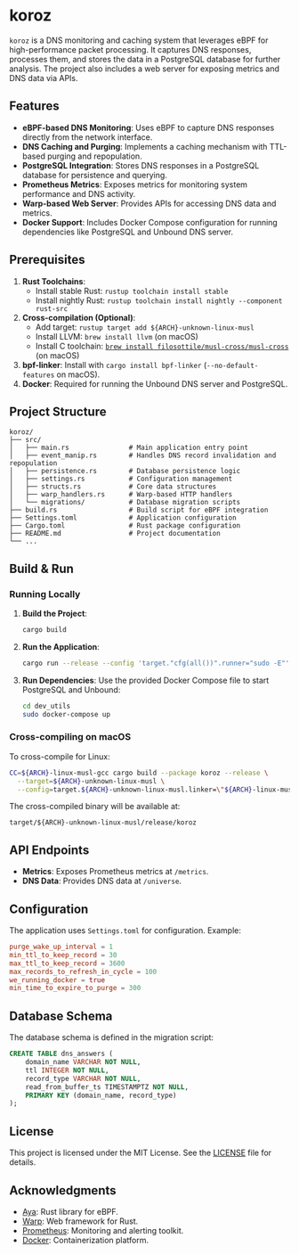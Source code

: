 # koroz

`koroz` is a DNS monitoring and caching system that leverages eBPF for high-performance packet processing. It captures DNS responses, processes them, and stores the data in a PostgreSQL database for further analysis. The project also includes a web server for exposing metrics and DNS data via APIs.

## Features

- **eBPF-based DNS Monitoring**: Uses eBPF to capture DNS responses directly from the network interface.
- **DNS Caching and Purging**: Implements a caching mechanism with TTL-based purging and repopulation.
- **PostgreSQL Integration**: Stores DNS responses in a PostgreSQL database for persistence and querying.
- **Prometheus Metrics**: Exposes metrics for monitoring system performance and DNS activity.
- **Warp-based Web Server**: Provides APIs for accessing DNS data and metrics.
- **Docker Support**: Includes Docker Compose configuration for running dependencies like PostgreSQL and Unbound DNS server.

## Prerequisites

1. **Rust Toolchains**:
   - Install stable Rust: `rustup toolchain install stable`
   - Install nightly Rust: `rustup toolchain install nightly --component rust-src`
2. **Cross-compilation (Optional)**:
   - Add target: `rustup target add ${ARCH}-unknown-linux-musl`
   - Install LLVM: `brew install llvm` (on macOS)
   - Install C toolchain: [`brew install filosottile/musl-cross/musl-cross`](https://github.com/FiloSottile/homebrew-musl-cross) (on macOS)
3. **bpf-linker**: Install with `cargo install bpf-linker` (`--no-default-features` on macOS).
4. **Docker**: Required for running the Unbound DNS server and PostgreSQL.

## Project Structure

```
koroz/
├── src/
│   ├── main.rs               # Main application entry point
│   ├── event_manip.rs        # Handles DNS record invalidation and repopulation
│   ├── persistence.rs        # Database persistence logic
│   ├── settings.rs           # Configuration management
│   ├── structs.rs            # Core data structures
│   ├── warp_handlers.rs      # Warp-based HTTP handlers
│   └── migrations/           # Database migration scripts
├── build.rs                  # Build script for eBPF integration
├── Settings.toml             # Application configuration
├── Cargo.toml                # Rust package configuration
├── README.md                 # Project documentation
└── ...
```

## Build & Run

### Running Locally

1. **Build the Project**:
   ```sh
   cargo build
   ```

2. **Run the Application**:
   ```sh
   cargo run --release --config 'target."cfg(all())".runner="sudo -E"'
   ```

3. **Run Dependencies**:
   Use the provided Docker Compose file to start PostgreSQL and Unbound:
   ```sh
   cd dev_utils
   sudo docker-compose up
   ```

### Cross-compiling on macOS

To cross-compile for Linux:
```sh
CC=${ARCH}-linux-musl-gcc cargo build --package koroz --release \
  --target=${ARCH}-unknown-linux-musl \
  --config=target.${ARCH}-unknown-linux-musl.linker=\"${ARCH}-linux-musl-gcc\"
```

The cross-compiled binary will be available at:
```
target/${ARCH}-unknown-linux-musl/release/koroz
```

## API Endpoints

- **Metrics**: Exposes Prometheus metrics at `/metrics`.
- **DNS Data**: Provides DNS data at `/universe`.

## Configuration

The application uses `Settings.toml` for configuration. Example:
```toml
purge_wake_up_interval = 1
min_ttl_to_keep_record = 30
max_ttl_to_keep_record = 3600
max_records_to_refresh_in_cycle = 100
we_running_docker = true
min_time_to_expire_to_purge = 300
```

## Database Schema

The database schema is defined in the migration script:
```sql
CREATE TABLE dns_answers (
    domain_name VARCHAR NOT NULL,
    ttl INTEGER NOT NULL,
    record_type VARCHAR NOT NULL,
    read_from_buffer_ts TIMESTAMPTZ NOT NULL,
    PRIMARY KEY (domain_name, record_type)
);
```

## License

This project is licensed under the MIT License. See the [LICENSE](LICENSE) file for details.

## Acknowledgments

- [Aya](https://github.com/aya-rs/aya): Rust library for eBPF.
- [Warp](https://github.com/seanmonstar/warp): Web framework for Rust.
- [Prometheus](https://prometheus.io/): Monitoring and alerting toolkit.
- [Docker](https://www.docker.com/): Containerization platform.
